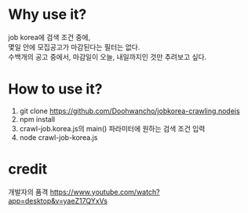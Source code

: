 # Why use it?
job korea에 검색 조건 중에,\
몇일 안에 모집공고가 마감된다는 필터는 없다.\
수백개의 공고 중에서, 마감일이 오늘, 내일까지인 것만 추려보고 싶다.


# How to use it?
1. git clone https://github.com/Doohwancho/jobkorea-crawling.nodejs
2. npm install
3. crawl-job.korea.js의 main() 파라미터에 원하는 검색 조건 입력
4. node crawl-job-korea.js


# credit
개발자의 품격
https://www.youtube.com/watch?app=desktop&v=yaeZ17QYxVs